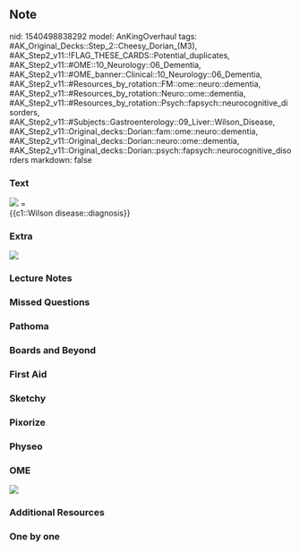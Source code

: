 ## Note
nid: 1540498838292
model: AnKingOverhaul
tags: #AK_Original_Decks::Step_2::Cheesy_Dorian_(M3), #AK_Step2_v11::!FLAG_THESE_CARDS::Potential_duplicates, #AK_Step2_v11::#OME::10_Neurology::06_Dementia, #AK_Step2_v11::#OME_banner::Clinical::10_Neurology::06_Dementia, #AK_Step2_v11::#Resources_by_rotation::FM::ome::neuro::dementia, #AK_Step2_v11::#Resources_by_rotation::Neuro::ome::dementia, #AK_Step2_v11::#Resources_by_rotation::Psych::fapsych::neurocognitive_disorders, #AK_Step2_v11::#Subjects::Gastroenterology::09_Liver::Wilson_Disease, #AK_Step2_v11::Original_decks::Dorian::fam::ome::neuro::dementia, #AK_Step2_v11::Original_decks::Dorian::neuro::ome::dementia, #AK_Step2_v11::Original_decks::Dorian::psych::fapsych::neurocognitive_disorders
markdown: false

### Text
<div>
  <img src="paste-1985842553815041.jpg"> =
</div>
<div>
  {{c1::Wilson disease::diagnosis}}
</div>

### Extra
<img src="paste-1986323590152193.jpg">

### Lecture Notes


### Missed Questions


### Pathoma


### Boards and Beyond


### First Aid


### Sketchy


### Pixorize


### Physeo


### OME
<div class="ome-widget">
  <a href=
  "https://onlinemeded.org/spa/neurology/dementia/acquire?ref=anki">
  <img src="_OME_AnkiFlashcards_Lesson_1.png"></a>
</div>

### Additional Resources


### One by one

